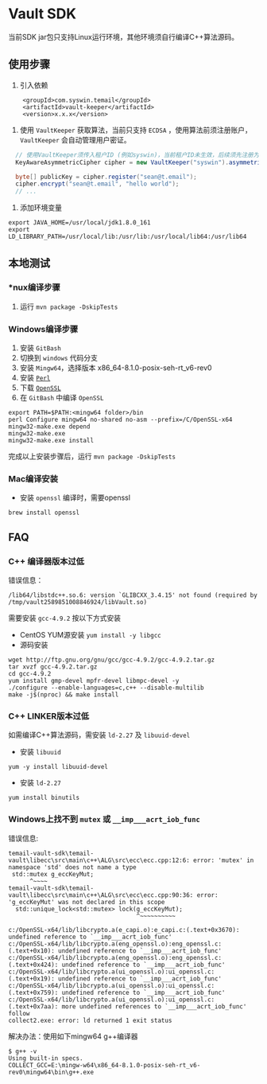 # Vault SDK

当前SDK jar包只支持Linux运行环境，其他环境须自行编译C++算法源码。

## 使用步骤
1. 引入依赖
```
    <groupId>com.syswin.temail</groupId>
    <artifactId>vault-keeper</artifactId>
    <version>x.x.x</version>
```
1. 使用 `VaultKeeper` 获取算法，当前只支持 `ECDSA` ，使用算法前须注册账户， `VaultKeeper` 会自动管理用户密证。
```java
  // 使用VaultKeeper须传入租户ID (例如syswin)，当前租户ID未生效，后续须先注册为合法租户方可使用SDK
  KeyAwareAsymmetricCipher cipher = new VaultKeeper("syswin").asymmetricCipher(CipherAlgorithm.ECDSA);

  byte[] publicKey = cipher.register("sean@t.email");
  cipher.encrypt("sean@t.email", "hello world");
  // ...
```
1. 添加环境变量
```
export JAVA_HOME=/usr/local/jdk1.8.0_161
export LD_LIBRARY_PATH=/usr/local/lib:/usr/lib:/usr/local/lib64:/usr/lib64
```

## 本地测试
### *nux编译步骤
1. 运行 `mvn package -DskipTests`

### Windows编译步骤
1. 安装 `GitBash`
1. 切换到 `windows` 代码分支
1. 安装 `Mingw64`，选择版本 x86_64-8.1.0-posix-seh-rt_v6-rev0
1. 安装 [`Perl`](http://strawberryperl.com/)
1. 下载 [`OpenSSL`](https://www.openssl.org/)
1. 在 `GitBash` 中编译 `OpenSSL`
  ```
  export PATH=$PATH:<mingw64 folder>/bin
  perl Configure mingw64 no-shared no-asm --prefix=/C/OpenSSL-x64
  mingw32-make.exe depend
  mingw32-make.exe
  mingw32-make.exe install
  ```
完成以上安装步骤后，运行 `mvn package -DskipTests`

### Mac编译安装
* 安装 `openssl`
编译时，需要openssl
```
brew install openssl
```

## FAQ
### C++ 编译器版本过低
错误信息：
```
/lib64/libstdc++.so.6: version `GLIBCXX_3.4.15' not found (required by /tmp/vault2589851008846924/libVault.so)
```
    
需要安装 `gcc-4.9.2`
按以下方式安装
* CentOS YUM源安装 `yum install -y libgcc`
* 源码安装
```
wget http://ftp.gnu.org/gnu/gcc/gcc-4.9.2/gcc-4.9.2.tar.gz
tar xvzf gcc-4.9.2.tar.gz
cd gcc-4.9.2
yum install gmp-devel mpfr-devel libmpc-devel -y
./configure --enable-languages=c,c++ --disable-multilib
make -j$(nproc) && make install
```

### C++ LINKER版本过低
如需编译C++算法源码，需安装 `ld-2.27` 及 `libuuid-devel`
* 安装 `libuuid` 
```
yum -y install libuuid-devel
```

* 安装 `ld-2.27`
```
yum install binutils
```

### Windows上找不到 `mutex` 或 `__imp___acrt_iob_func`
错误信息:
```
temail-vault-sdk\temail-vault\libecc\src\main\c++\ALG\src\ecc\ecc.cpp:12:6: error: 'mutex' in namespace 'std' does not name a type
 std::mutex g_eccKeyMut;
      ^~~~~
temail-vault-sdk\temail-vault\libecc\src\main\c++\ALG\src\ecc\ecc.cpp:90:36: error: 'g_eccKeyMut' was not declared in this scope
  std::unique_lock<std::mutex> lock(g_eccKeyMut);
                                    ^~~~~~~~~~~
```

```
c:/OpenSSL-x64/lib/libcrypto.a(e_capi.o):e_capi.c:(.text+0x3670): undefined reference to `__imp___acrt_iob_func'
c:/OpenSSL-x64/lib/libcrypto.a(eng_openssl.o):eng_openssl.c:(.text+0x10): undefined reference to `__imp___acrt_iob_func'
c:/OpenSSL-x64/lib/libcrypto.a(eng_openssl.o):eng_openssl.c:(.text+0x424): undefined reference to `__imp___acrt_iob_func'
c:/OpenSSL-x64/lib/libcrypto.a(ui_openssl.o):ui_openssl.c:(.text+0x19): undefined reference to `__imp___acrt_iob_func'
c:/OpenSSL-x64/lib/libcrypto.a(ui_openssl.o):ui_openssl.c:(.text+0x759): undefined reference to `__imp___acrt_iob_func'
c:/OpenSSL-x64/lib/libcrypto.a(ui_openssl.o):ui_openssl.c:(.text+0x7aa): more undefined references to `__imp___acrt_iob_func' follow
collect2.exe: error: ld returned 1 exit status
```

解决办法：使用如下mingw64 g++编译器
```
$ g++ -v
Using built-in specs.
COLLECT_GCC=E:\mingw-w64\x86_64-8.1.0-posix-seh-rt_v6-rev0\mingw64\bin\g++.exe
```
